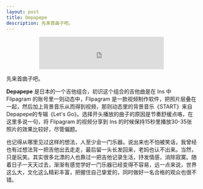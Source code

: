 ```yaml
---
layout: post
title: Depapepe
description: 先来首曲子吧。
---
```


<center><iframe frameborder="no" border="0" marginwidth="0" marginheight="0" width="330" height="86" src="http://music.163.com/outchain/player?type=2&id=709386&auto=0&height=66"></iframe></center>

先来首曲子吧。

**Depapepe** 是日本的一个吉他组合，初识这个组合的吉他曲是在 Ins 中 Flipagram 的账号里一则动态中，Flipagram 是一款视频制作软件，把照片层叠在一起，然后加上背景音乐从而得到视频，那则动态里的背景音乐《START》来自Depapepe的专辑《Let's Go》。选择开头播放的曲子的原因是节奏舒缓点咯，在这里多说一句，将 Flipagram 的视频分享到 Ins 的时候保持15秒里播放30-35张照片的效果比较好，尽管偏题。

也记得从哪里见过这样的想法，人至少会一门乐器。说出来也不怕被笑话，我曾经也有过想法背一把吉他出去走走，最后留一头长发回来，老妈也认不出来。当然，只是玩笑。其实很多北漂的人也靠过一把吉他记录生活，抒发情感，消除寂寞。随着日子一天天过去，渐渐有感觉学好一门乐器已经变得不容易，远一点来说，世界这么大，文化这么精彩丰富，把握住自己挚爱的，同时做好一名合格的观众也很不错。
